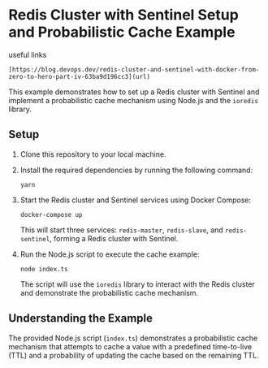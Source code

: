 # Redis Cluster with Sentinel Setup and Probabilistic Cache Example
useful links
```
[https://blog.devops.dev/redis-cluster-and-sentinel-with-docker-from-zero-to-hero-part-iv-63ba9d196cc3](url)
```
This example demonstrates how to set up a Redis cluster with Sentinel and implement a probabilistic cache mechanism using Node.js and the `ioredis` library.

## Setup

1. Clone this repository to your local machine.

2. Install the required dependencies by running the following command:

   ```
   yarn
   ```

3. Start the Redis cluster and Sentinel services using Docker Compose:

   ```
   docker-compose up
   ```

   This will start three services: `redis-master`, `redis-slave`, and `redis-sentinel`, forming a Redis cluster with Sentinel.

4. Run the Node.js script to execute the cache example:

   ```
   node index.ts
   ```

   The script will use the `ioredis` library to interact with the Redis cluster and demonstrate the probabilistic cache mechanism.

## Understanding the Example

The provided Node.js script (`index.ts`) demonstrates a probabilistic cache mechanism that attempts to cache a value with a predefined time-to-live (TTL) and a probability of updating the cache based on the remaining TTL.
